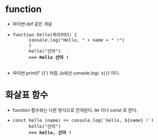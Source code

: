 # function

- 파이썬 def 같은 개념 

- <pre>function hello(파라미터) {
        console.log("Hello, " + name + " !")
        }
        hello("산아")
        <strong>>>> Hello 산아 !</strong>
        </pre>

- 파이썬 print(f' {}') 처럼 Js에선 console.log(` ${}`) 이다.

# 화살표 함수

- function 함수와는 다른 방식으로 전개된다. let 이나 const 로 한다.

- <pre>const hello (name) => console.log(`hello, ${name} !`)
        hello("산아")
        <strong>>>> hello, 산아 !</strong>
        </pre>
